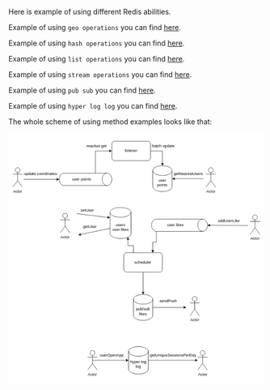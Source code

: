 Here is example of using different Redis abilities.

Example of using `geo operations` you can find [here](./src/main/kotlin/com/example/redisdemo/service/UserGeoService.kt).

Example of using `hash operations` you can find [here](./src/main/kotlin/com/example/redisdemo/service/UserService.kt).

Example of using `list operations` you can find [here](./src/main/kotlin/com/example/redisdemo/service/UserLikeService.kt).

Example of using `stream operations` you can find [here](./src/main/kotlin/com/example/redisdemo/service/UserPointProducer.kt).

Example of using `pub sub` you can find [here](./src/main/kotlin/com/example/redisdemo/service/UserLikePushService.kt).

Example of using `hyper log log` you can find [here](./src/main/kotlin/com/example/redisdemo/service/UsersActivityService.kt).

The whole scheme of using method examples looks like that:

![](./schema.png)